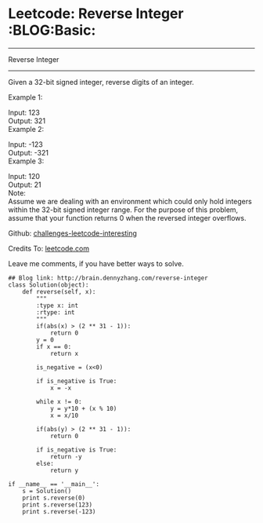 # Leetcode: Reverse Integer     :BLOG:Basic:


---

Reverse Integer  

---

Given a 32-bit signed integer, reverse digits of an integer.  

Example 1:  

Input: 123  
Output:  321  
Example 2:  

Input: -123  
Output: -321  
Example 3:  

Input: 120  
Output: 21  
Note:  
Assume we are dealing with an environment which could only hold integers within the 32-bit signed integer range. For the purpose of this problem, assume that your function returns 0 when the reversed integer overflows.  

Github: [challenges-leetcode-interesting](https://github.com/DennyZhang/challenges-leetcode-interesting/tree/master/reverse-integer)  

Credits To: [leetcode.com](https://leetcode.com/problems/reverse-integer/description/)  

Leave me comments, if you have better ways to solve.  

    ## Blog link: http://brain.dennyzhang.com/reverse-integer
    class Solution(object):
        def reverse(self, x):
            """
            :type x: int
            :rtype: int
            """
            if(abs(x) > (2 ** 31 - 1)):
                return 0
            y = 0
            if x == 0:
                return x
    
            is_negative = (x<0)
    
            if is_negative is True:
                x = -x
    
            while x != 0:
                y = y*10 + (x % 10)
                x = x/10
    
            if(abs(y) > (2 ** 31 - 1)):
                return 0
    
            if is_negative is True:
                return -y
            else:
                return y
    
    if __name__ == '__main__':
        s = Solution()
        print s.reverse(0)
        print s.reverse(123)
        print s.reverse(-123)